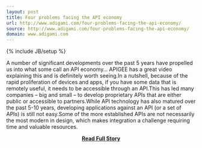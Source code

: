 ```yaml
---
layout: post
title: Four problems facing the API economy
url: http://www.adigami.com/four-problems-facing-the-api-economy/
source: http://www.adigami.com/four-problems-facing-the-api-economy/
domain: www.adigami.com
---
```

{% include JB/setup %}<p>A number of significant developments over the past 5 years have propelled us into what some call an API economy… APIGEE has a great video explaining this and is definitely worth seeing.In a nutshell, because of the rapid proliferation of devices and apps, if you have some data that is remotely useful, it needs to be accessible through an API.This has led many companies – big and small – to develop proprietary APIs that are either public or accessible to partners.While API technology has also matured over the past 5-10 years, developing applications against an API (or a set of APIs) is still not easy.Some of the more established APIs are not necessarily the most modern in design, which makes integration a challenge requiring time and valuable resources.</p>
<center><p><a href="http://www.adigami.com/four-problems-facing-the-api-economy/" style='padding:25px; font-sze:18px; font-weight: bold;'>Read Full Story</a></p></center>
